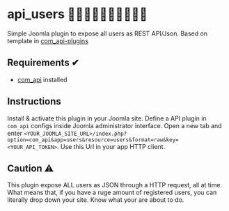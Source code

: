 # api_users 👦🏻👱🏼👧🏽👴🏾👳🏿
Simple Joomla plugin to expose all users as REST API/Json.
Based on template in [com_api-plugins](https://github.com/techjoomla/com_api-plugins)

## Requirements ✔
* [com_api](https://github.com/techjoomla/com_api) installed

## Instructions
Install & activate this plugin in your Joomla site.
Define a API plugin in `com_api` configs inside Joomla administrator interface.
Open a new tab and enter `<YOUR_JOOMLA_SITE_URL>/index.php?option=com_api&app=users&resource=users&format=raw&key=<YOUR_API_TOKEN>`.
Use this Url in your app HTTP client.

## Caution ⚠
This plugin expose ALL users as JSON through a HTTP request, all at time.
What means that, if you have a ruge amount of registered users, you can literally drop down your site.
Know what your are about to do.